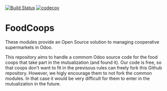 [![Build Status](https://travis-ci.org/druidoo/FoodCoops.svg?branch=12.0)](https://travis-ci.org/druidoo/FoodCoops)
[![codecov](https://codecov.io/gh/druidoo/FoodCoops/branch/12.0/graph/badge.svg)](https://codecov.io/gh/druidoo/FoodCoops)


FoodCoops
=========

These modules provide an Open Source solution to managing cooperative supermarkets in Odoo.

This repository aims to handle a commom Odoo source code for the food coops that take part in the mutualization (and found it). Our code is free, so that coops don't want to fit in the previsous rules can freely fork this Github repository. However, we higly encourage them to not fork the common modules. In that case it would be very difficult for them to enter in the mutualization in the future.
